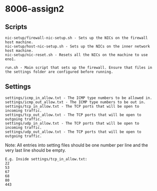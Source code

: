 # 8006-assign2

## Scripts

    nic-setup/firewall-nic-setup.sh - Sets up the NICs on the firewall host machine.
    nic-setup/host-nic-setup.sh - Sets up the NICs on the inner network host machine.
    nic-setup/nic-reset.sh - Resets all the NICs on the machine to use eno1.

    run.sh - Main script that sets up the firewall. Ensure that files in the settings folder are configured before running.

## Settings

    settings/icmp_in_allow.txt - The ICMP type numbers to be allowed in.
    settings/icmp_out_allow.txt - The ICMP type numbers to be out in.
    settings/tcp_in_allow.txt - The TCP ports that will be open to incoming traffic.
    settings/tcp_out_allow.txt - The TCP ports that will be open to outgoing traffic.
    settings/udp_in_allow.txt - The TCP ports that will be open to incoming traffic.
    settings/udp_out_allow.txt - The TCP ports that will be open to outgoing traffic.

Note: All entries into setting files should be one number per line and the very last line should be empty.

``` Text
E.g. Inside settings/tcp_in_allow.txt:
22
53
67
68
80
443

```